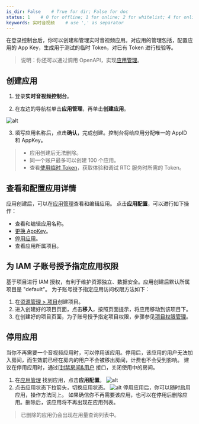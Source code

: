```yaml
---
is_dir: False    # True for dir; False for doc
status: 1    # 0 for offline; 1 for online; 2 for whitelist; 4 for online but hidden in TOC
keywords: 实时音视频    # use ',' as separator
---
```


在登录控制台后，你可以创建和管理实时音视频应用。对应用的管理包括，配置应用的 App Key，生成用于测试的临时 Token，对已有 Token 进行校验等。
> 说明：你还可以通过调用 OpenAPI，实现[应用管理](https://www.volcengine.com/docs/6348/74486)。
## 创建应用
1. 登录**实时音视频控制台**。

2. 在左边的导航栏单击**应用管理**，再单击**创建应用**。

![alt](https://portal.volccdn.com/obj/volcfe/cloud-universal-doc/upload_74fc1eaace6999ad73199948e5fafd5c.png)

3. 填写应用名称后，点击**确认**，完成创建。控制台将给应用分配唯一的 AppID 和 AppKey。
> - 应用创建后无法删除。
> - 同一个账户最多可以创建 100 个应用。
> - 查看[使用临时 Token](https://www.volcengine.com/docs/6348/70121#%E4%BD%BF%E7%94%A8%E4%B8%B4%E6%97%B6-token)，获取体验和调试 RTC 服务时所需的 Token。

## 查看和配置应用详情
应用创建后，可以在[应用管理](https://console.volcengine.com/rtc/listRTC)查看和编辑应用。
点击**应用配置**，可以进行如下操作：
- 查看和编辑应用名称。
- [更换 AppKey](128824)。
- [停用应用](#close)。
- 查看应用所属项目。

## 为 IAM 子账号授予指定应用权限

基于项目进行 IAM 授权，有利于维护资源独立、数据安全。应用创建后默认所属项目是 "default"。
为子账号授予指定应用访问权限方法如下：

1. 在[资源管理 > 项目](https://console.volcengine.com/iam/resourcemanage/project)创建项目。
1. 进入创建好的项目页面，点击**移入**，按照页面提示，将应用移动到该项目下。
1. 在创建好的项目页面，为子账号授予指定项目权限，步骤参见[项目权限管理](https://www.volcengine.com/docs/6649/173422)。

<span id = "close"></span>
## 停用应用

当你不再需要一个音视频应用时，可以停用该应用。停用后，该应用的用户无法加入房间，而生效前已经在房内的用户不会被移出房间，计费也不会受到影响。
建议在停用应用时，通过[[封禁房间&用户](336038) 接口，关闭使用中的房间。
1. 在[应用管理](https://console.volcengine.com/rtc/listRTC) 找到应用，点击**应用配置**。
![alt](https://portal.volccdn.com/obj/volcfe/cloud-universal-doc/upload_8032b3a563ed4c0c409db31f83d4e39d.png)
2. 点击应用状态下拉箭头，切换应用状态。
![alt](https://portal.volccdn.com/obj/volcfe/cloud-universal-doc/upload_47ce9ec74dca885b01063d1910675f84.png)
停用应用后，你可以随时启用应用，操作方法同上。
如果确信你不再需要该应用，也可以在停用后删除应用。删除后，该应用将不再出现在应用列表。
> 已删除的应用仍会出现在用量查询列表中。
